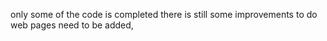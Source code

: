 only some of the code is completed there is still some improvements to do web pages need to be added,
